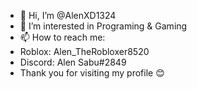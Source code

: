 - 👋 Hi, I’m @AlenXD1324
- 👀 I’m interested in Programing & Gaming
- 📫 How to reach me:
- Roblox: Alen_TheRobloxer8520
- Discord: Alen Sabu#2849
- Thank you for visiting my profile 😊
<!---
AlenXD1324/AlenXD1324 is a ✨ special ✨ repository because its `README.md` (this file) appears on your GitHub profile.
You can click the Preview link to take a look at your changes.
--->

